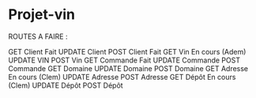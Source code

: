 # Projet-vin

ROUTES A FAIRE :

GET Client Fait
UPDATE Client
POST Client Fait
GET Vin En cours (Adem)
UPDATE VIN
POST Vin
GET Commande Fait
UPDATE Commande
POST Commande
GET Domaine
UPDATE Domaine
POST Domaine
GET Adresse En cours (Clem)
UPDATE Adresse
POST Adresse
GET Dépôt En cours (Clem)
UPDATE Dépôt
POST Dépôt

